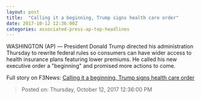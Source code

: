 ```yaml
---
layout: post
title:  "Calling it a beginning, Trump signs health care order"
date: 2017-10-12 12:36:00Z
categories: associated-press-ap-top-headlines
---
```


WASHINGTON (AP) — President Donald Trump directed his administration Thursday to rewrite federal rules so consumers can have wider access to health insurance plans featuring lower premiums. He called his new executive order a "beginning" and promised more actions to come.


Full story on F3News: [Calling it a beginning, Trump signs health care order](http://www.f3nws.com/n/2ajzrC)

> Posted on: Thursday, October 12, 2017 12:36:00 PM
